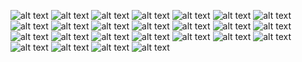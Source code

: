 ![alt text](https://github.com/vaishdesh2001/MyGraphicDesigns/blob/main/linkedin%20banner.png)
![alt text](https://github.com/vaishdesh2001/MyGraphicDesigns/blob/main/wallpaper%20idea.png)
![alt text](https://github.com/vaishdesh2001/MyGraphicDesigns/blob/main/suggestions%20graphic.png)
![alt text](https://github.com/vaishdesh2001/MyGraphicDesigns/blob/main/vote2%20(1).png)
![alt text](https://github.com/vaishdesh2001/MyGraphicDesigns/blob/main/voting%20(1).png)
![alt text](https://github.com/vaishdesh2001/MyGraphicDesigns/blob/main/My%20Post%20(4).png)
![alt text](https://github.com/vaishdesh2001/MyGraphicDesigns/blob/main/dare%20bingo%20insta%20(1).png)
![alt text](https://github.com/vaishdesh2001/MyGraphicDesigns/blob/main/HoISA%20newsletter.png)
![alt text](https://github.com/vaishdesh2001/MyGraphicDesigns/blob/main/My%20Post.png)
![alt text](https://github.com/vaishdesh2001/MyGraphicDesigns/blob/main/contact_page_nirus.png)
![alt text](https://github.com/vaishdesh2001/MyGraphicDesigns/blob/main/Thanksgiving%20(1).png)
![alt text](https://github.com/vaishdesh2001/MyGraphicDesigns/blob/main/we%20are%20thankful%20(1).png)
![alt text](https://github.com/vaishdesh2001/MyGraphicDesigns/blob/main/fff.png)
![alt text](https://github.com/vaishdesh2001/MyGraphicDesigns/blob/main/conclusion.png)
![alt text](https://github.com/vaishdesh2001/MyGraphicDesigns/blob/main/fff_sarla.jpg)
![alt text](https://github.com/vaishdesh2001/MyGraphicDesigns/blob/main/fyb%20group%20me%20and%20inter%20(2).png)
![alt text](https://github.com/vaishdesh2001/MyGraphicDesigns/blob/main/golden%20temple.png)
![alt text](https://github.com/vaishdesh2001/MyGraphicDesigns/blob/main/independence%20day.png)
![alt text](https://github.com/vaishdesh2001/MyGraphicDesigns/blob/main/kickoff_new.png)
![alt text](https://github.com/vaishdesh2001/MyGraphicDesigns/blob/main/merch_ad%20(1).png)
![alt text](https://github.com/vaishdesh2001/MyGraphicDesigns/blob/main/order_merch%20Copy.png)
![alt text](https://github.com/vaishdesh2001/MyGraphicDesigns/blob/main/raffle.png)
![alt text](https://github.com/vaishdesh2001/MyGraphicDesigns/blob/main/studentorgStory.png)
![alt text](https://github.com/vaishdesh2001/MyGraphicDesigns/blob/main/what's%20new%20in%20isa%20(1).png)
![alt text](https://github.com/vaishdesh2001/MyGraphicDesigns/blob/main/wpc%20webinar.png)
